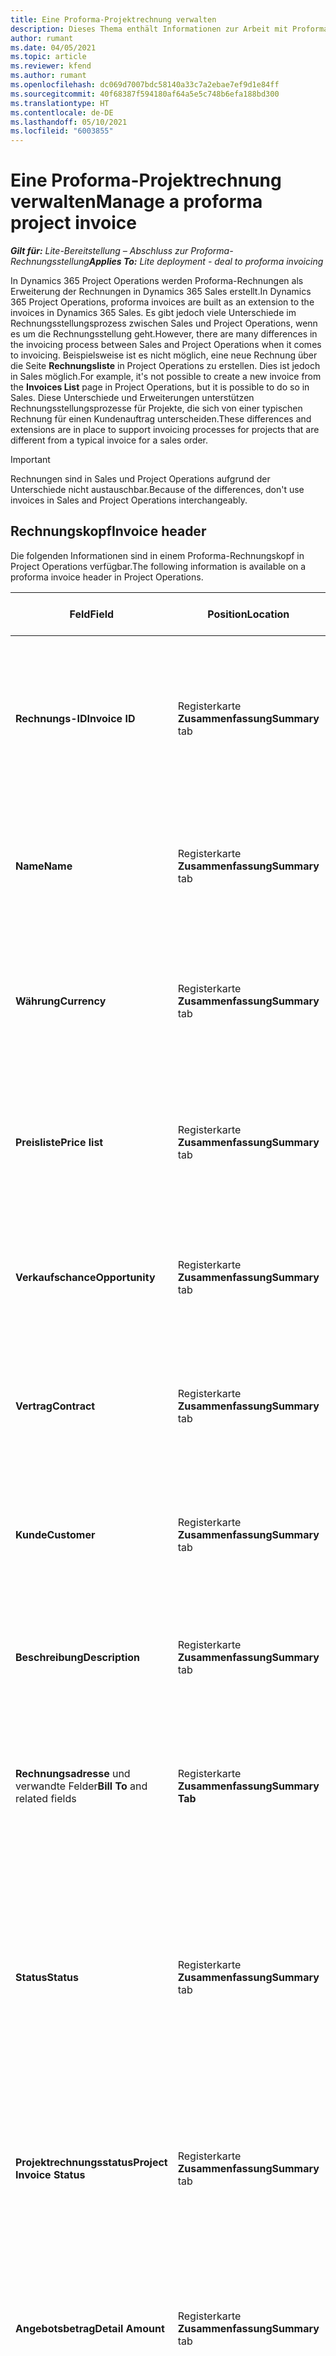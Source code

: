 ```yaml
---
title: Eine Proforma-Projektrechnung verwalten
description: Dieses Thema enthält Informationen zur Arbeit mit Proforma-Projektrechnungen.
author: rumant
ms.date: 04/05/2021
ms.topic: article
ms.reviewer: kfend
ms.author: rumant
ms.openlocfilehash: dc069d7007bdc58140a33c7a2ebae7ef9d1e84ff
ms.sourcegitcommit: 40f68387f594180af64a5e5c748b6efa188bd300
ms.translationtype: HT
ms.contentlocale: de-DE
ms.lasthandoff: 05/10/2021
ms.locfileid: "6003855"
---
```

# <a name="manage-a-proforma-project-invoice"></a><span data-ttu-id="3779a-103">Eine Proforma-Projektrechnung verwalten</span><span class="sxs-lookup"><span data-stu-id="3779a-103">Manage a proforma project invoice</span></span> 

<span data-ttu-id="3779a-104">_**Gilt für:** Lite-Bereitstellung – Abschluss zur Proforma-Rechnungsstellung_</span><span class="sxs-lookup"><span data-stu-id="3779a-104">_**Applies To:** Lite deployment - deal to proforma invoicing_</span></span>

<span data-ttu-id="3779a-105">In Dynamics 365 Project Operations werden Proforma-Rechnungen als Erweiterung der Rechnungen in Dynamics 365 Sales erstellt.</span><span class="sxs-lookup"><span data-stu-id="3779a-105">In Dynamics 365 Project Operations, proforma invoices are built as an extension to the invoices in Dynamics 365 Sales.</span></span> <span data-ttu-id="3779a-106">Es gibt jedoch viele Unterschiede im Rechnungsstellungsprozess zwischen Sales und Project Operations, wenn es um die Rechnungsstellung geht.</span><span class="sxs-lookup"><span data-stu-id="3779a-106">However, there are many differences in the invoicing process between Sales and Project Operations when it comes to invoicing.</span></span> <span data-ttu-id="3779a-107">Beispielsweise ist es nicht möglich, eine neue Rechnung über die Seite **Rechnungsliste** in Project Operations zu erstellen. Dies ist jedoch in Sales möglich.</span><span class="sxs-lookup"><span data-stu-id="3779a-107">For example, it's not possible to create a new invoice from the **Invoices List** page in Project Operations, but it is possible to do so in Sales.</span></span> <span data-ttu-id="3779a-108">Diese Unterschiede und Erweiterungen unterstützen Rechnungsstellungsprozesse für Projekte, die sich von einer typischen Rechnung für einen Kundenauftrag unterscheiden.</span><span class="sxs-lookup"><span data-stu-id="3779a-108">These differences and extensions are in place to support invoicing processes for projects that are different from a typical invoice for a sales order.</span></span>

> [!IMPORTANT]
> <span data-ttu-id="3779a-109">Rechnungen sind in Sales und Project Operations aufgrund der Unterschiede nicht austauschbar.</span><span class="sxs-lookup"><span data-stu-id="3779a-109">Because of the differences, don't use invoices in Sales and Project Operations interchangeably.</span></span>

## <a name="invoice-header"></a><span data-ttu-id="3779a-110">Rechnungskopf</span><span class="sxs-lookup"><span data-stu-id="3779a-110">Invoice header</span></span>

<span data-ttu-id="3779a-111">Die folgenden Informationen sind in einem Proforma-Rechnungskopf in Project Operations verfügbar.</span><span class="sxs-lookup"><span data-stu-id="3779a-111">The following information is available on a proforma invoice header in Project Operations.</span></span>

| <span data-ttu-id="3779a-112">Feld</span><span class="sxs-lookup"><span data-stu-id="3779a-112">Field</span></span> | <span data-ttu-id="3779a-113">Position</span><span class="sxs-lookup"><span data-stu-id="3779a-113">Location</span></span> | <span data-ttu-id="3779a-114">Beschreibung des Dataflows</span><span class="sxs-lookup"><span data-stu-id="3779a-114">Description</span></span> | <span data-ttu-id="3779a-115">Nachgelagerte Auswirkungen</span><span class="sxs-lookup"><span data-stu-id="3779a-115">Downstream impact</span></span> |
| --- | --- | --- | --- |
| <span data-ttu-id="3779a-116">**Rechnungs-ID**</span><span class="sxs-lookup"><span data-stu-id="3779a-116">**Invoice ID**</span></span> | <span data-ttu-id="3779a-117">Registerkarte **Zusammenfassung**</span><span class="sxs-lookup"><span data-stu-id="3779a-117">**Summary** tab</span></span> | <span data-ttu-id="3779a-118">Die ID wird bei Erstellung der Proforma-Rechnung automatisch generiert.</span><span class="sxs-lookup"><span data-stu-id="3779a-118">The ID that is generated automatically when a proforma invoice is created.</span></span> <span data-ttu-id="3779a-119">Ein schreibgeschütztes Feld, das für die Bearbeitung gesperrt ist.</span><span class="sxs-lookup"><span data-stu-id="3779a-119">A read-only field that is locked from editing.</span></span> | <span data-ttu-id="3779a-120">Dieses Feld wird als Referenz für jede Proforma-Rechnung verwendet.</span><span class="sxs-lookup"><span data-stu-id="3779a-120">This field is used as a reference for each proforma invoice.</span></span> |
| <span data-ttu-id="3779a-121">**Name**</span><span class="sxs-lookup"><span data-stu-id="3779a-121">**Name**</span></span> | <span data-ttu-id="3779a-122">Registerkarte **Zusammenfassung**</span><span class="sxs-lookup"><span data-stu-id="3779a-122">**Summary** tab</span></span> | <span data-ttu-id="3779a-123">Standardmäßig auf den Namen des Projektvertrags festgelegt.</span><span class="sxs-lookup"><span data-stu-id="3779a-123">Set to the name of the project contract by default.</span></span> <span data-ttu-id="3779a-124">Dieses Feld kann vom Benutzer bearbeitet werden.</span><span class="sxs-lookup"><span data-stu-id="3779a-124">This field can be edited by the user.</span></span> | &nbsp;  |
| <span data-ttu-id="3779a-125">**Währung**</span><span class="sxs-lookup"><span data-stu-id="3779a-125">**Currency**</span></span> | <span data-ttu-id="3779a-126">Registerkarte **Zusammenfassung**</span><span class="sxs-lookup"><span data-stu-id="3779a-126">**Summary** tab</span></span> | <span data-ttu-id="3779a-127">Standardmäßig auf die Währung des Projektvertrags festgelegt.</span><span class="sxs-lookup"><span data-stu-id="3779a-127">Set to the currency of the project contract by default.</span></span> <span data-ttu-id="3779a-128">Ein schreibgeschütztes Feld, das für die Bearbeitung gesperrt ist.</span><span class="sxs-lookup"><span data-stu-id="3779a-128">A read-only field that is locked from editing.</span></span> |&nbsp; |
| <span data-ttu-id="3779a-129">**Preisliste**</span><span class="sxs-lookup"><span data-stu-id="3779a-129">**Price list**</span></span> | <span data-ttu-id="3779a-130">Registerkarte **Zusammenfassung**</span><span class="sxs-lookup"><span data-stu-id="3779a-130">**Summary** tab</span></span> | <span data-ttu-id="3779a-131">Standardmäßig auf die Preisliste des Projektvertrags festgelegt.</span><span class="sxs-lookup"><span data-stu-id="3779a-131">Set to the price list of the project contract by default.</span></span> <span data-ttu-id="3779a-132">Ein schreibgeschütztes Feld, das für die Bearbeitung gesperrt ist.</span><span class="sxs-lookup"><span data-stu-id="3779a-132">A read-only field that is locked from editing.</span></span> | &nbsp; |
| <span data-ttu-id="3779a-133">**Verkaufschance**</span><span class="sxs-lookup"><span data-stu-id="3779a-133">**Opportunity**</span></span> | <span data-ttu-id="3779a-134">Registerkarte **Zusammenfassung**</span><span class="sxs-lookup"><span data-stu-id="3779a-134">**Summary** tab</span></span> | <span data-ttu-id="3779a-135">Der Verweis auf die verknüpfte Opportunity.</span><span class="sxs-lookup"><span data-stu-id="3779a-135">The reference to the linked opportunity.</span></span> <span data-ttu-id="3779a-136">Ein schreibgeschütztes Feld, das für die Bearbeitung gesperrt ist.</span><span class="sxs-lookup"><span data-stu-id="3779a-136">A read-only field that is locked from editing.</span></span> | &nbsp;  |
| <span data-ttu-id="3779a-137">**Vertrag**</span><span class="sxs-lookup"><span data-stu-id="3779a-137">**Contract**</span></span> | <span data-ttu-id="3779a-138">Registerkarte **Zusammenfassung**</span><span class="sxs-lookup"><span data-stu-id="3779a-138">**Summary** tab</span></span> | <span data-ttu-id="3779a-139">Verweis auf den verknüpften Projektvertrag.</span><span class="sxs-lookup"><span data-stu-id="3779a-139">The reference to the linked project contract.</span></span> <span data-ttu-id="3779a-140">Ein schreibgeschütztes Feld, das für die Bearbeitung gesperrt ist.</span><span class="sxs-lookup"><span data-stu-id="3779a-140">A read-only field that is locked from editing.</span></span> | &nbsp; |
| <span data-ttu-id="3779a-141">**Kunde**</span><span class="sxs-lookup"><span data-stu-id="3779a-141">**Customer**</span></span> | <span data-ttu-id="3779a-142">Registerkarte **Zusammenfassung**</span><span class="sxs-lookup"><span data-stu-id="3779a-142">**Summary** tab</span></span> | <span data-ttu-id="3779a-143">Verweis auf den verknüpften Projektvertrag.</span><span class="sxs-lookup"><span data-stu-id="3779a-143">The reference to the linked project contract.</span></span> <span data-ttu-id="3779a-144">Ein schreibgeschütztes Feld, das für die Bearbeitung gesperrt ist.</span><span class="sxs-lookup"><span data-stu-id="3779a-144">A read-only field that is locked from editing.</span></span> |&nbsp;  |
| <span data-ttu-id="3779a-145">**Beschreibung**</span><span class="sxs-lookup"><span data-stu-id="3779a-145">**Description**</span></span> | <span data-ttu-id="3779a-146">Registerkarte **Zusammenfassung**</span><span class="sxs-lookup"><span data-stu-id="3779a-146">**Summary** tab</span></span> | <span data-ttu-id="3779a-147">Das Textfeld, das die Rechnung beschreibt.</span><span class="sxs-lookup"><span data-stu-id="3779a-147">The text field that describes the invoice.</span></span> <span data-ttu-id="3779a-148">Dieses Feld kann vom Benutzer bearbeitet werden.</span><span class="sxs-lookup"><span data-stu-id="3779a-148">This field can be edited by the user.</span></span> | &nbsp; |
| <span data-ttu-id="3779a-149">**Rechnungsadresse** und verwandte Felder</span><span class="sxs-lookup"><span data-stu-id="3779a-149">**Bill To** and related fields</span></span> | <span data-ttu-id="3779a-150">Registerkarte **Zusammenfassung**</span><span class="sxs-lookup"><span data-stu-id="3779a-150">**Summary Tab**</span></span> | <span data-ttu-id="3779a-151">Die Standardeinstellungen werden vom Projektvertragskunden festgelegt.</span><span class="sxs-lookup"><span data-stu-id="3779a-151">Defaults are set from the project contract customer.</span></span> <span data-ttu-id="3779a-152">Dieses Feld kann vom Benutzer bearbeitet werden.</span><span class="sxs-lookup"><span data-stu-id="3779a-152">This field can be edited by the user.</span></span>  | &nbsp; |
| <span data-ttu-id="3779a-153">**Status**</span><span class="sxs-lookup"><span data-stu-id="3779a-153">**Status**</span></span> | <span data-ttu-id="3779a-154">Registerkarte **Zusammenfassung**</span><span class="sxs-lookup"><span data-stu-id="3779a-154">**Summary** tab</span></span> | <span data-ttu-id="3779a-155">Legt die folgenden Optionen fest: **Aktiv**, **Geschlossen**, **Bezahlt** und **Abgebrochen** und kann vom Benutzer bearbeitet werden.</span><span class="sxs-lookup"><span data-stu-id="3779a-155">Sets the following options: **Active**, **Closed**, **Paid**, and **Canceled**, and can be edited by the user.</span></span> | <span data-ttu-id="3779a-156">Nicht unterstützte Status für Project Operations umfassen **Geschlossen** und **Abgebrochen**.</span><span class="sxs-lookup"><span data-stu-id="3779a-156">Unsupported statuses for Project Operations include **Closed** and **Canceled**.</span></span> </br> <span data-ttu-id="3779a-157">Der Status ist auf **Aktiv** festgelegt, wenn die Rechnung erstellt wird.</span><span class="sxs-lookup"><span data-stu-id="3779a-157">The status is set to **Active** when the invoice is created.</span></span> </br><span data-ttu-id="3779a-158">Der Status sollte auf **Bezahlt** gesetzt sein, nachdem die Rechnung bestätigt wurde.</span><span class="sxs-lookup"><span data-stu-id="3779a-158">The status should be set to **Paid** only after the invoice is confirmed.</span></span> |
| <span data-ttu-id="3779a-159">**Projektrechnungsstatus**</span><span class="sxs-lookup"><span data-stu-id="3779a-159">**Project Invoice Status**</span></span> | <span data-ttu-id="3779a-160">Registerkarte **Zusammenfassung**</span><span class="sxs-lookup"><span data-stu-id="3779a-160">**Summary** tab</span></span> | <span data-ttu-id="3779a-161">Legt die folgenden Optionen fest: **Entwurf**, **In Überprüfung** und **Bestätigt** und kann vom Benutzer bearbeitet werden.</span><span class="sxs-lookup"><span data-stu-id="3779a-161">Sets the following options: **Draft**, **In review**, and **Confirmed**, and can be edited by the user.</span></span> | <span data-ttu-id="3779a-162">In den Status **Entwurf** und **In Überprüfung** kann die Rechnung bearbeitet werden.</span><span class="sxs-lookup"><span data-stu-id="3779a-162">In both **Draft** and **In Review** statuses, the invoice can be edited.</span></span> <span data-ttu-id="3779a-163">Die Rechnung kann nach Bestätigung nicht mehr bearbeitet werden.</span><span class="sxs-lookup"><span data-stu-id="3779a-163">The invoice can't be edited after it's confirmed.</span></span> |
| <span data-ttu-id="3779a-164">**Angebotsbetrag**</span><span class="sxs-lookup"><span data-stu-id="3779a-164">**Detail Amount**</span></span> | <span data-ttu-id="3779a-165">Registerkarte **Zusammenfassung**</span><span class="sxs-lookup"><span data-stu-id="3779a-165">**Summary** tab</span></span> | <span data-ttu-id="3779a-166">Die Summe der Beträge auf allen Rechnungspositionen nach Vorschüssen und Abzügen.</span><span class="sxs-lookup"><span data-stu-id="3779a-166">The sum of amounts on all the invoice lines after advances and deductions.</span></span> <span data-ttu-id="3779a-167">Ein schreibgeschütztes Feld, das für die Bearbeitung gesperrt ist.</span><span class="sxs-lookup"><span data-stu-id="3779a-167">A read-only field that is locked from editing.</span></span> | <span data-ttu-id="3779a-168">In diesem Feld wird der Endbetrag berechnet.</span><span class="sxs-lookup"><span data-stu-id="3779a-168">This field is used to calculate the final amount.</span></span> |
| <span data-ttu-id="3779a-169">**Rabatt (%)**</span><span class="sxs-lookup"><span data-stu-id="3779a-169">**Discount (%)**</span></span> | <span data-ttu-id="3779a-170">Registerkarte **Zusammenfassung**</span><span class="sxs-lookup"><span data-stu-id="3779a-170">**Summary** tab</span></span> | <span data-ttu-id="3779a-171">Dieses Feld kann bearbeitet werden, um einen Rabattprozentsatz einzugeben.</span><span class="sxs-lookup"><span data-stu-id="3779a-171">This field can be edited to enter a discount percentage.</span></span> <span data-ttu-id="3779a-172">Dieses Feld wird von der Project Operations-Funktionalität nicht unterstützt.</span><span class="sxs-lookup"><span data-stu-id="3779a-172">This field is not supported by Project Operations functionality.</span></span> | <span data-ttu-id="3779a-173">Dieses Feld wird nicht unterstützt.</span><span class="sxs-lookup"><span data-stu-id="3779a-173">This is an unsupported field.</span></span> |
| <span data-ttu-id="3779a-174">**Rabattbetrag**</span><span class="sxs-lookup"><span data-stu-id="3779a-174">**Discount Amount**</span></span> | <span data-ttu-id="3779a-175">Registerkarte **Zusammenfassung**</span><span class="sxs-lookup"><span data-stu-id="3779a-175">**Summary** tab</span></span> | <span data-ttu-id="3779a-176">Dieses Feld kann bearbeitet werden, um den Rabattbetrag einzugeben.</span><span class="sxs-lookup"><span data-stu-id="3779a-176">This field can be edited to enter the discount amount.</span></span> <span data-ttu-id="3779a-177">Dieses Feld wird von der Project Operations-Funktionalität nicht unterstützt.</span><span class="sxs-lookup"><span data-stu-id="3779a-177">This field is not supported by Project Operations functionality.</span></span> | <span data-ttu-id="3779a-178">Dieses Feld wird nicht unterstützt.</span><span class="sxs-lookup"><span data-stu-id="3779a-178">This is an unsupported field.</span></span> |
| <span data-ttu-id="3779a-179">**Rabattierter Betrag**</span><span class="sxs-lookup"><span data-stu-id="3779a-179">**Pre-freight Amount**</span></span> | <span data-ttu-id="3779a-180">Registerkarte **Zusammenfassung**</span><span class="sxs-lookup"><span data-stu-id="3779a-180">**Summary Tab**</span></span> | <span data-ttu-id="3779a-181">Der Gesamtrechnungsbetrag nach Anwendung der Rabatte.</span><span class="sxs-lookup"><span data-stu-id="3779a-181">The total invoice amount after discounts are applied.</span></span> <span data-ttu-id="3779a-182">Ein schreibgeschütztes Feld, das für die Bearbeitung gesperrt ist.</span><span class="sxs-lookup"><span data-stu-id="3779a-182">A read-only field that is locked from editing.</span></span> | <span data-ttu-id="3779a-183">In diesem Feld wird der Endbetrag berechnet.</span><span class="sxs-lookup"><span data-stu-id="3779a-183">This field is used to calculate the final amount.</span></span> |
| <span data-ttu-id="3779a-184">**Frachtgebühr**</span><span class="sxs-lookup"><span data-stu-id="3779a-184">**Freight Amount**</span></span> | <span data-ttu-id="3779a-185">Registerkarte **Zusammenfassung**</span><span class="sxs-lookup"><span data-stu-id="3779a-185">**Summary** tab</span></span> | <span data-ttu-id="3779a-186">Dieses Feld kann bearbeitet werden, um die Frachtgebühr einzugeben.</span><span class="sxs-lookup"><span data-stu-id="3779a-186">This field can be edited to enter freight amount.</span></span> <span data-ttu-id="3779a-187">Dieses Feld wird von der Project Operations-Funktionalität nicht unterstützt.</span><span class="sxs-lookup"><span data-stu-id="3779a-187">This field is not supported by Project Operations functionality.</span></span> | <span data-ttu-id="3779a-188">Dieses Feld wird nicht unterstützt.</span><span class="sxs-lookup"><span data-stu-id="3779a-188">This is an unsupported field.</span></span> |
| <span data-ttu-id="3779a-189">**Steuern gesamt**</span><span class="sxs-lookup"><span data-stu-id="3779a-189">**Total Tax**</span></span> | <span data-ttu-id="3779a-190">Registerkarte **Zusammenfassung**</span><span class="sxs-lookup"><span data-stu-id="3779a-190">**Summary** tab</span></span> | <span data-ttu-id="3779a-191">Die Gesamtsteuer aus allen Rechnungspositionen auf der Rechnung.</span><span class="sxs-lookup"><span data-stu-id="3779a-191">The total tax from all invoice lines on the invoice.</span></span> <span data-ttu-id="3779a-192">Ein schreibgeschütztes Feld, das für die Bearbeitung gesperrt ist.</span><span class="sxs-lookup"><span data-stu-id="3779a-192">A read-only field that is locked from editing.</span></span> | <span data-ttu-id="3779a-193">Keine</span><span class="sxs-lookup"><span data-stu-id="3779a-193">None.</span></span> |
| <span data-ttu-id="3779a-194">**Gesamtbetrag**</span><span class="sxs-lookup"><span data-stu-id="3779a-194">**Total Amount**</span></span> | <span data-ttu-id="3779a-195">Registerkarte **Zusammenfassung**</span><span class="sxs-lookup"><span data-stu-id="3779a-195">**Summary** tab</span></span> | <span data-ttu-id="3779a-196">Die Summe des Betrags nach Rabatten und Steuern.</span><span class="sxs-lookup"><span data-stu-id="3779a-196">The sum of the amount after discounts and taxes.</span></span> | <span data-ttu-id="3779a-197">Die Summe ist der Betrag, den der Kunde bezahlen muss.</span><span class="sxs-lookup"><span data-stu-id="3779a-197">The sum is the amount the customer needs to pay.</span></span> |
## <a name="project-based-invoice-lines"></a><span data-ttu-id="3779a-198">Projektbasierte Rechnungszeilen</span><span class="sxs-lookup"><span data-stu-id="3779a-198">Project-based invoice Lines</span></span>

<span data-ttu-id="3779a-199">Im Project Operations gibt es für jede Projektvertragsposition immer eine Rechnungsposition.</span><span class="sxs-lookup"><span data-stu-id="3779a-199">In Project Operations, there is always one invoice line for every project contract line.</span></span> <span data-ttu-id="3779a-200">Die Rechnungsposition wird auch dann erstellt, wenn keine Istdaten vorhanden sind.</span><span class="sxs-lookup"><span data-stu-id="3779a-200">The invoice line is created even if there are no actuals.</span></span> <span data-ttu-id="3779a-201">Die folgenden Informationen sind in einer Proforma-Rechnungszeile verfügbar.</span><span class="sxs-lookup"><span data-stu-id="3779a-201">The following information is available on a proforma invoice line.</span></span>

| <span data-ttu-id="3779a-202">Feld</span><span class="sxs-lookup"><span data-stu-id="3779a-202">Field</span></span> | <span data-ttu-id="3779a-203">Position</span><span class="sxs-lookup"><span data-stu-id="3779a-203">Location</span></span> | <span data-ttu-id="3779a-204">Beschreibung des Dataflows</span><span class="sxs-lookup"><span data-stu-id="3779a-204">Description</span></span> | <span data-ttu-id="3779a-205">Nachgelagerte Auswirkungen</span><span class="sxs-lookup"><span data-stu-id="3779a-205">Downstream impact</span></span> |
| --- | --- | --- | --- |
| <span data-ttu-id="3779a-206">**Rechnungs-ID**</span><span class="sxs-lookup"><span data-stu-id="3779a-206">**Invoice ID**</span></span> | <span data-ttu-id="3779a-207">Registerkarte **Allgemein**</span><span class="sxs-lookup"><span data-stu-id="3779a-207">**General** tab</span></span> | <span data-ttu-id="3779a-208">Der Verweis auf die Rechnungs-ID.</span><span class="sxs-lookup"><span data-stu-id="3779a-208">The reference to the invoice ID.</span></span> <span data-ttu-id="3779a-209">Ein schreibgeschütztes Feld, das für die Bearbeitung gesperrt ist.</span><span class="sxs-lookup"><span data-stu-id="3779a-209">A read-only field that is locked from editing.</span></span> | <span data-ttu-id="3779a-210">Über den Link „Rechnungs-ID“ können Sie zurück zum Rechnungskopf navigieren.</span><span class="sxs-lookup"><span data-stu-id="3779a-210">The invoice ID link can be used to navigate back to the invoice header.</span></span> |
| <span data-ttu-id="3779a-211">**Name**</span><span class="sxs-lookup"><span data-stu-id="3779a-211">**Name**</span></span> | <span data-ttu-id="3779a-212">Registerkarte **Allgemein**</span><span class="sxs-lookup"><span data-stu-id="3779a-212">**General** tab</span></span> | <span data-ttu-id="3779a-213">Der Name der Rechnungsposition, der standardmäßig aus dem Namen der Vertragszeile festgelegt wird.</span><span class="sxs-lookup"><span data-stu-id="3779a-213">The name of the invoice line set by default from the contract line name.</span></span> <span data-ttu-id="3779a-214">Dieses Feld kann vom Benutzer bearbeitet werden.</span><span class="sxs-lookup"><span data-stu-id="3779a-214">This field can be edited by the user.</span></span> | &nbsp; |
| <span data-ttu-id="3779a-215">**Project**</span><span class="sxs-lookup"><span data-stu-id="3779a-215">**Project**</span></span> | <span data-ttu-id="3779a-216">Registerkarte **Allgemein**</span><span class="sxs-lookup"><span data-stu-id="3779a-216">**General** tab</span></span> | <span data-ttu-id="3779a-217">Das Projekt der verwandten Projektvertragszeile.</span><span class="sxs-lookup"><span data-stu-id="3779a-217">The project on the related project contract line.</span></span> <span data-ttu-id="3779a-218">Ein schreibgeschütztes Feld, das für die Bearbeitung gesperrt ist.</span><span class="sxs-lookup"><span data-stu-id="3779a-218">A read-only field that is locked from editing.</span></span> | <span data-ttu-id="3779a-219">Über den Projektlink können Sie zum Projekt navigieren.</span><span class="sxs-lookup"><span data-stu-id="3779a-219">The project link can be used to navigate to the project.</span></span> |
| <span data-ttu-id="3779a-220">**Fakturierungsmethode**</span><span class="sxs-lookup"><span data-stu-id="3779a-220">**Billing Method**</span></span> | <span data-ttu-id="3779a-221">Registerkarte **Allgemein**</span><span class="sxs-lookup"><span data-stu-id="3779a-221">**General** tab</span></span> | <span data-ttu-id="3779a-222">Die Abrechnungsmethode der verwandten Projektvertragszeile.</span><span class="sxs-lookup"><span data-stu-id="3779a-222">The billing method on the related project contract line.</span></span> <span data-ttu-id="3779a-223">Ein schreibgeschütztes Feld, das für die Bearbeitung gesperrt ist.</span><span class="sxs-lookup"><span data-stu-id="3779a-223">A read-only field that is locked from editing.</span></span> | &nbsp; |
| <span data-ttu-id="3779a-224">**Vertragszeilenbetrag**</span><span class="sxs-lookup"><span data-stu-id="3779a-224">**Contract Line Amount**</span></span> | <span data-ttu-id="3779a-225">Registerkarte **Allgemein**</span><span class="sxs-lookup"><span data-stu-id="3779a-225">**General** tab</span></span> | <span data-ttu-id="3779a-226">Der Vertragsbetrag der verwandten Projektvertragszeile.</span><span class="sxs-lookup"><span data-stu-id="3779a-226">The contract amount on the related project contract line.</span></span> <span data-ttu-id="3779a-227">Ein schreibgeschütztes Feld, das für die Bearbeitung gesperrt ist.</span><span class="sxs-lookup"><span data-stu-id="3779a-227">A read-only field that is locked from editing.</span></span> | &nbsp; |
| <span data-ttu-id="3779a-228">**Fakturiert bis Datum**</span><span class="sxs-lookup"><span data-stu-id="3779a-228">**Invoiced till Date**</span></span> | <span data-ttu-id="3779a-229">Registerkarte **Allgemein**</span><span class="sxs-lookup"><span data-stu-id="3779a-229">**General** tab</span></span> | <span data-ttu-id="3779a-230">Die Summe der Beträge in allen Rechnungszeilendetails dieser Rechnung.</span><span class="sxs-lookup"><span data-stu-id="3779a-230">The sum of amounts on all the invoice line details of this invoice.</span></span> <span data-ttu-id="3779a-231">Ein schreibgeschütztes Feld, das für die Bearbeitung gesperrt ist.</span><span class="sxs-lookup"><span data-stu-id="3779a-231">A read-only field that is locked from editing.</span></span> | &nbsp; |
| <span data-ttu-id="3779a-232">**Betrag**</span><span class="sxs-lookup"><span data-stu-id="3779a-232">**Amount**</span></span> | <span data-ttu-id="3779a-233">Registerkarte **Allgemein**</span><span class="sxs-lookup"><span data-stu-id="3779a-233">**General** tab</span></span> | <span data-ttu-id="3779a-234">Die Summe der Beträge in allen fakturierbaren Rechnungszeilendetails dieser Rechnung.</span><span class="sxs-lookup"><span data-stu-id="3779a-234">The sum of amounts on all chargeable invoice line details of this invoice.</span></span> <span data-ttu-id="3779a-235">Ein schreibgeschütztes Feld, das für die Bearbeitung gesperrt ist.</span><span class="sxs-lookup"><span data-stu-id="3779a-235">A read-only field that is locked from editing.</span></span> | <span data-ttu-id="3779a-236">In diesem Feld wird der Endbetrag auf dem Rechnungskopf berechnet.</span><span class="sxs-lookup"><span data-stu-id="3779a-236">This field is used to calculate the final amount on the invoice header.</span></span> |
| <span data-ttu-id="3779a-237">**Steuer**</span><span class="sxs-lookup"><span data-stu-id="3779a-237">**Tax**</span></span> | <span data-ttu-id="3779a-238">Registerkarte **Allgemein**</span><span class="sxs-lookup"><span data-stu-id="3779a-238">**General** tab</span></span> | <span data-ttu-id="3779a-239">Die Summe der Steuerbeträge in allen Rechnungszeilendetails dieser Rechnungszeile.</span><span class="sxs-lookup"><span data-stu-id="3779a-239">The sum of tax amounts on all the invoice line details of this invoice line.</span></span> <span data-ttu-id="3779a-240">Ein schreibgeschütztes Feld, das für die Bearbeitung gesperrt ist.</span><span class="sxs-lookup"><span data-stu-id="3779a-240">A read-only field that is locked from editing.</span></span> | <span data-ttu-id="3779a-241">In diesem Feld wird der Endsteuerbetrag auf dem Rechnungskopf berechnet.</span><span class="sxs-lookup"><span data-stu-id="3779a-241">This field is used to calculate the final tax amount on the invoice header.</span></span> |
| <span data-ttu-id="3779a-242">**Erweiterter Betrag**</span><span class="sxs-lookup"><span data-stu-id="3779a-242">**Extended Amount**</span></span> | <span data-ttu-id="3779a-243">Registerkarte **Allgemein**</span><span class="sxs-lookup"><span data-stu-id="3779a-243">**General** tab</span></span> | <span data-ttu-id="3779a-244">Die Summe der Gesamtbeträge (**Steuer + Beträge**) in allen fakturierbaren Rechnungszeilendetails dieser Rechnungszeile.</span><span class="sxs-lookup"><span data-stu-id="3779a-244">The sum of total amounts (**Tax + Amounts**) on all chargeable invoice line details of this invoice line.</span></span> <span data-ttu-id="3779a-245">Ein schreibgeschütztes Feld, das für die Bearbeitung gesperrt ist.</span><span class="sxs-lookup"><span data-stu-id="3779a-245">A read-only field that is locked from editing.</span></span> | <span data-ttu-id="3779a-246">In diesem Feld wird der Endbetrag auf dem Rechnungskopf berechnet.</span><span class="sxs-lookup"><span data-stu-id="3779a-246">This field is used to calculate the final amount on the invoice header.</span></span> |


## <a name="invoice-line-details"></a><span data-ttu-id="3779a-247">Rechnungspositionsdetails</span><span class="sxs-lookup"><span data-stu-id="3779a-247">Invoice line details</span></span>

<span data-ttu-id="3779a-248">Jede Rechnungsposition in einer Projektrechnung enthält Details zur Rechnungsposition.</span><span class="sxs-lookup"><span data-stu-id="3779a-248">Each invoice line in a project invoice includes invoice line details.</span></span> <span data-ttu-id="3779a-249">Diese Zeilendetails beziehen sich auf die nicht in Rechnung gestellten Verkaufszahlen und Meilensteine, die sich auf die Vertragszeile beziehen, auf die in der Rechnungszeile verwiesen wird.</span><span class="sxs-lookup"><span data-stu-id="3779a-249">These line details are related to the unbilled sales actuals and milestones that relate to the contract line referenced by the invoice line.</span></span> <span data-ttu-id="3779a-250">All diese Transaktionen sind als **Bereit für die Rechnungsstellung** markiert.</span><span class="sxs-lookup"><span data-stu-id="3779a-250">All these transactions are marked **Ready to Invoice**.</span></span>

<span data-ttu-id="3779a-251">Für eine **Zeit- und Materialrechnung**-Zeile werden Rechnungszeilendetails in **Fakturierbar**, **Nicht fakturierbar** und **Kostenlos** auf der Seite **Rechnungszeile** gruppiert.</span><span class="sxs-lookup"><span data-stu-id="3779a-251">For a **Time and Material Invoice** line, invoice line details are grouped into **Chargeable**, **Non-chargeable**, and **Complimentary** on the **Invoice Line** page.</span></span> <span data-ttu-id="3779a-252">**Fakturierbare Rechnungszeile**-Details addieren sich zur Rechnungszeilensumme.</span><span class="sxs-lookup"><span data-stu-id="3779a-252">**Chargeable Invoice Line** details add up to the invoice line total.</span></span> <span data-ttu-id="3779a-253">**Kostenlos** und **Nicht fakturierbare Istwerte** werden nicht zur Rechnungszeilensumme addiert.</span><span class="sxs-lookup"><span data-stu-id="3779a-253">**Complimentary** and **Non-chargeable Actuals** don't add up to the invoice line total.</span></span>

<span data-ttu-id="3779a-254">Für eine **Festpreisrechnung**-Zeile werden Rechnungszeilendetails aus Meilensteinen erstellt, die als **Bereit für die Rechnungsstellung** auf der zugehörigen Vertragszeile gekennzeichnet sind.</span><span class="sxs-lookup"><span data-stu-id="3779a-254">For a **Fixed Price Invoice** line, invoice line details are created from milestones that are marked as **Ready to invoice** on the related contract line.</span></span> <span data-ttu-id="3779a-255">Nachdem die Rechnungszeilendetails aus einem Meilenstein erstellt wurde, wird der Abrechnungsstatus des Meilensteins auf **Erstellte Kundenrechnung** aktualisiert.</span><span class="sxs-lookup"><span data-stu-id="3779a-255">After the invoice line detail is created from a milestone, the billing status on the milestone updates to **Customer Invoice Created**.</span></span>

### <a name="edit-invoice-line-details"></a><span data-ttu-id="3779a-256">Rechnungspositionsdetails bearbeiten</span><span class="sxs-lookup"><span data-stu-id="3779a-256">Edit invoice line details</span></span>

<span data-ttu-id="3779a-257">Die folgenden Felder sind in den Rechnungszeilendetails verfügbar, die durch einen nicht in Rechnung gestellten tatsächlichen Umsatz abgesichert sind:</span><span class="sxs-lookup"><span data-stu-id="3779a-257">The following fields are available on an invoice line detail that is backed by an unbilled sales actual:</span></span>

| <span data-ttu-id="3779a-258">Feld</span><span class="sxs-lookup"><span data-stu-id="3779a-258">Field</span></span> | <span data-ttu-id="3779a-259">Beschreibung des Dataflows</span><span class="sxs-lookup"><span data-stu-id="3779a-259">Description</span></span> | <span data-ttu-id="3779a-260">Nachgelagerte Auswirkungen</span><span class="sxs-lookup"><span data-stu-id="3779a-260">Downstream impact</span></span> |
| --- | --- | --- |
| <span data-ttu-id="3779a-261">**Rechnungsposition**</span><span class="sxs-lookup"><span data-stu-id="3779a-261">**Invoice line**</span></span> | <span data-ttu-id="3779a-262">Ein Verweis auf die **Rechnungsposition-ID**.</span><span class="sxs-lookup"><span data-stu-id="3779a-262">A reference to the **Invoice Line ID**.</span></span> <span data-ttu-id="3779a-263">Schreibgeschütztes Feld, Bearbeitung gesperrt.</span><span class="sxs-lookup"><span data-stu-id="3779a-263">Read-only field, locked for editing.</span></span> | <span data-ttu-id="3779a-264">Über diesen Link können Sie zurück zum Rechnungskopf navigieren.</span><span class="sxs-lookup"><span data-stu-id="3779a-264">This link can be used to navigate back to the invoice header.</span></span> |
| <span data-ttu-id="3779a-265">**Beschreibung**</span><span class="sxs-lookup"><span data-stu-id="3779a-265">**Description**</span></span> | <span data-ttu-id="3779a-266">Eine Beschreibung der Rechnungsposition.</span><span class="sxs-lookup"><span data-stu-id="3779a-266">A description of the invoice line detail.</span></span> <span data-ttu-id="3779a-267">Standardmäßig über das Feld **Interne Kommentare** unter **Zeiteintrag** und über das Feld **Beschreibung** im **Ausgabeneintrag** festgelegt.</span><span class="sxs-lookup"><span data-stu-id="3779a-267">Set by default from the **Internal Comments** field on the **Time Entry**, and from the **Description** field on **Expense Entry**.</span></span> <span data-ttu-id="3779a-268">Dieses Feld kann vom Benutzer bearbeitet werden.</span><span class="sxs-lookup"><span data-stu-id="3779a-268">The field can be edited by the user.</span></span>| &nbsp; |
| <span data-ttu-id="3779a-269">**Externe Beschreibung**</span><span class="sxs-lookup"><span data-stu-id="3779a-269">**External Description**</span></span> | <span data-ttu-id="3779a-270">Eine Beschreibung der Rechnungsposition.</span><span class="sxs-lookup"><span data-stu-id="3779a-270">A description of the invoice line detail.</span></span> <span data-ttu-id="3779a-271">Standardmäßig über das Feld **Externe Kommentare** unter **Zeiteintrag** und über das Feld **Beschreibung** im **Ausgabeneintrag** festgelegt.</span><span class="sxs-lookup"><span data-stu-id="3779a-271">Set by default from the **External Comments** field on the **Time Entry**, and the **Description** field on **Expense Entry**.</span></span> <span data-ttu-id="3779a-272">Dieses Feld kann vom Benutzer bearbeitet werden.</span><span class="sxs-lookup"><span data-stu-id="3779a-272">The field can be edited by the user.</span></span> | <span data-ttu-id="3779a-273">Diese Beschreibung kann verwendet werden, um zu bestimmen, was auf der gedruckten Rechnung stehen soll, die an den Kunden gesendet wird.</span><span class="sxs-lookup"><span data-stu-id="3779a-273">This description can be used to determine what should be on the printed invoice that will be sent to the customer.</span></span> <span data-ttu-id="3779a-274">In Project Operations verfügt eine Proforma-Rechnung nicht über alle erforderlichen Funktionen zum Konfigurieren der Druckeinstellungen für eine Rechnung.</span><span class="sxs-lookup"><span data-stu-id="3779a-274">In Project Operations, a proforma invoice doesn't have all the required functionality to configure print settings for an invoice.</span></span> |
| <span data-ttu-id="3779a-275">**Startdatum**</span><span class="sxs-lookup"><span data-stu-id="3779a-275">**Start Date**</span></span> | <span data-ttu-id="3779a-276">Standardmäßig aus der tatsächlichen Quelle festgelegt.</span><span class="sxs-lookup"><span data-stu-id="3779a-276">Set by default from the source actual.</span></span> <span data-ttu-id="3779a-277">Ein schreibgeschütztes Feld, das für die Bearbeitung gesperrt ist.</span><span class="sxs-lookup"><span data-stu-id="3779a-277">A read-only field that is locked from editing.</span></span> | <span data-ttu-id="3779a-278">Dieses Feld kann für ein neues Rechnungszeilendetail bearbeitet werden, das nicht von einer tatsächlichen Quelle unterstützt wird.</span><span class="sxs-lookup"><span data-stu-id="3779a-278">This field can be edited on a new invoice line detail that isn't backed by a source actual.</span></span> |
| <span data-ttu-id="3779a-279">**Project**</span><span class="sxs-lookup"><span data-stu-id="3779a-279">**Project**</span></span> | <span data-ttu-id="3779a-280">Standardmäßig aus der tatsächlichen Quelle festgelegt.</span><span class="sxs-lookup"><span data-stu-id="3779a-280">Set by default from the source actual.</span></span> <span data-ttu-id="3779a-281">Ein schreibgeschütztes Feld, das für die Bearbeitung gesperrt ist.</span><span class="sxs-lookup"><span data-stu-id="3779a-281">A read-only field that is locked from editing.</span></span> | <span data-ttu-id="3779a-282">Standardmäßig auf das Projekt der verwandten Projektzeile festgelegt.</span><span class="sxs-lookup"><span data-stu-id="3779a-282">Set by default to the project on the related contract line.</span></span> |
| <span data-ttu-id="3779a-283">**Aufgabe**</span><span class="sxs-lookup"><span data-stu-id="3779a-283">**Task**</span></span> | <span data-ttu-id="3779a-284">Standardmäßig aus der tatsächlichen Quelle festgelegt.</span><span class="sxs-lookup"><span data-stu-id="3779a-284">Set by default from the source actual.</span></span> <span data-ttu-id="3779a-285">Ein schreibgeschütztes Feld, das für die Bearbeitung gesperrt ist.</span><span class="sxs-lookup"><span data-stu-id="3779a-285">A read-only field that is locked from editing.</span></span> | <span data-ttu-id="3779a-286">Das Feld kann für ein neues Rechnungszeilendetail bearbeitet werden, das nicht von einer tatsächlichen Quelle unterstützt wird.</span><span class="sxs-lookup"><span data-stu-id="3779a-286">The field can be edited on a new invoice line detail that is not backed by a source actual.</span></span> <span data-ttu-id="3779a-287">Eine Dropdown-Liste zeigt alle Aufgaben an, die der zugehörigen Projektvertragszeile zugeordnet sind.</span><span class="sxs-lookup"><span data-stu-id="3779a-287">A drop-down list shows all tasks that are associated to the related project contract line.</span></span>  |
| <span data-ttu-id="3779a-288">**Transaktionskategorie**</span><span class="sxs-lookup"><span data-stu-id="3779a-288">**Transaction category**</span></span> | <span data-ttu-id="3779a-289">Standardmäßig aus der tatsächlichen Quelle festgelegt.</span><span class="sxs-lookup"><span data-stu-id="3779a-289">Set by default from the source actual.</span></span> <span data-ttu-id="3779a-290">Ein schreibgeschütztes Feld, das für die Bearbeitung gesperrt ist.</span><span class="sxs-lookup"><span data-stu-id="3779a-290">A read-only field that is locked from editing.</span></span> | <span data-ttu-id="3779a-291">Dieses Feld kann für ein neues Rechnungszeilendetail bearbeitet werden, das nicht von einer tatsächlichen Quelle unterstützt wird.</span><span class="sxs-lookup"><span data-stu-id="3779a-291">The field can be edited on a new invoice line detail that isn't backed by an actual source.</span></span> |
| <span data-ttu-id="3779a-292">**Rolle**</span><span class="sxs-lookup"><span data-stu-id="3779a-292">**Role**</span></span> | <span data-ttu-id="3779a-293">Standardmäßig aus der tatsächlichen Quelle festgelegt.</span><span class="sxs-lookup"><span data-stu-id="3779a-293">Set by default from the source actual.</span></span> <span data-ttu-id="3779a-294">Ein schreibgeschütztes Feld, das für die Bearbeitung gesperrt ist.</span><span class="sxs-lookup"><span data-stu-id="3779a-294">A read-only field that is locked from editing.</span></span> | <span data-ttu-id="3779a-295">Dieses Feld kann für ein neues Rechnungszeilendetail bearbeitet werden, das nicht von einer tatsächlichen Quelle unterstützt wird.</span><span class="sxs-lookup"><span data-stu-id="3779a-295">The field can be edited on a new invoice line detail that isn't backed by a source actual.</span></span> |
| <span data-ttu-id="3779a-296">**Buchbare Ressource**</span><span class="sxs-lookup"><span data-stu-id="3779a-296">**Bookable Resource**</span></span> | <span data-ttu-id="3779a-297">Standardmäßig aus der tatsächlichen Quelle festgelegt.</span><span class="sxs-lookup"><span data-stu-id="3779a-297">Set by default from the source actual.</span></span> <span data-ttu-id="3779a-298">Ein schreibgeschütztes Feld, das für die Bearbeitung gesperrt ist.</span><span class="sxs-lookup"><span data-stu-id="3779a-298">A read-only field that is locked from editing.</span></span> | <span data-ttu-id="3779a-299">Dieses Feld kann für ein neues Rechnungszeilendetail bearbeitet werden, das nicht von einer tatsächlichen Quelle unterstützt wird.</span><span class="sxs-lookup"><span data-stu-id="3779a-299">The field can be edited on a new invoice line detail that isn't backed by an actual source.</span></span> |
| <span data-ttu-id="3779a-300">**Ressourcenzuordnungseinheit**</span><span class="sxs-lookup"><span data-stu-id="3779a-300">**Resourcing Unit**</span></span> | <span data-ttu-id="3779a-301">Standardmäßig aus der tatsächlichen Quelle festgelegt.</span><span class="sxs-lookup"><span data-stu-id="3779a-301">Set by default from the source actual.</span></span> <span data-ttu-id="3779a-302">Ein schreibgeschütztes Feld, das für die Bearbeitung gesperrt ist.</span><span class="sxs-lookup"><span data-stu-id="3779a-302">A read-only field that is locked from editing.</span></span> | <span data-ttu-id="3779a-303">Dieses Feld kann für ein neues Rechnungszeilendetail bearbeitet werden, das nicht von einer tatsächlichen Quelle unterstützt wird.</span><span class="sxs-lookup"><span data-stu-id="3779a-303">The field can be edited on a new invoice line detail that isn't backed by a source actual.</span></span> |
| <span data-ttu-id="3779a-304">**Menge**</span><span class="sxs-lookup"><span data-stu-id="3779a-304">**Quantity**</span></span> | <span data-ttu-id="3779a-305">Standardmäßig aus der tatsächlichen Quelle festgelegt.</span><span class="sxs-lookup"><span data-stu-id="3779a-305">Set by default from the source actual.</span></span> <span data-ttu-id="3779a-306">Ein schreibgeschütztes Feld, das für die Bearbeitung gesperrt ist.</span><span class="sxs-lookup"><span data-stu-id="3779a-306">A read-only field that is locked from editing.</span></span> | <span data-ttu-id="3779a-307">Dieses Feld kann für ein neues Rechnungszeilendetail bearbeitet werden, das nicht von einer tatsächlichen Quelle unterstützt wird.</span><span class="sxs-lookup"><span data-stu-id="3779a-307">The field can be edited on a new invoice line detail that isn't backed by a source actual.</span></span> |
| <span data-ttu-id="3779a-308">**Einheitenzeitplan**</span><span class="sxs-lookup"><span data-stu-id="3779a-308">**Unit Schedule**</span></span> | <span data-ttu-id="3779a-309">Für Zeit-Rechnungszeilendetails ist dies immer auf Zeit eingestellt und kann nicht bearbeitet werden.</span><span class="sxs-lookup"><span data-stu-id="3779a-309">For invoice line detail for time, this is always set to time and can't be edited.</span></span> <span data-ttu-id="3779a-310">Für Ausgaben wird dies standardmäßig aus den tatsächlichen Quellkosten festgelegt.</span><span class="sxs-lookup"><span data-stu-id="3779a-310">For expenses, this is set by default from the source expense actual.</span></span> <span data-ttu-id="3779a-311">Ein schreibgeschütztes Feld, das für die Bearbeitung gesperrt ist.</span><span class="sxs-lookup"><span data-stu-id="3779a-311">A read-only field that is locked from editing.</span></span> | <span data-ttu-id="3779a-312">Standardmäßig auf **Zeit** auf einem neuen Rechnungszeilendetail eingestellt, das nicht durch ein tatsächliches gesichert ist.</span><span class="sxs-lookup"><span data-stu-id="3779a-312">Set by default to **Time** on a new invoice line detail that isn't backed by an actual.</span></span> |
| <span data-ttu-id="3779a-313">**Einheit**</span><span class="sxs-lookup"><span data-stu-id="3779a-313">**Unit**</span></span> | <span data-ttu-id="3779a-314">Standardmäßig aus der tatsächlichen Quelle festgelegt.</span><span class="sxs-lookup"><span data-stu-id="3779a-314">Set by default from the source actual.</span></span> <span data-ttu-id="3779a-315">Ein schreibgeschütztes Feld, das für die Bearbeitung gesperrt ist.</span><span class="sxs-lookup"><span data-stu-id="3779a-315">A read-only field that is locked from editing.</span></span> | <span data-ttu-id="3779a-316">Dieses Feld kann für ein neues Rechnungszeilendetail bearbeitet werden, das nicht von einer tatsächlichen Quelle unterstützt wird</span><span class="sxs-lookup"><span data-stu-id="3779a-316">The field can be edited on a new invoice line detail that isn't backed by a source actual</span></span> |
| <span data-ttu-id="3779a-317">**Preis**</span><span class="sxs-lookup"><span data-stu-id="3779a-317">**Price**</span></span> | <span data-ttu-id="3779a-318">Standardmäßig aus der tatsächlichen Quelle festgelegt.</span><span class="sxs-lookup"><span data-stu-id="3779a-318">Set by default from the source actual.</span></span> <span data-ttu-id="3779a-319">Ein schreibgeschütztes Feld, das für die Bearbeitung gesperrt ist.</span><span class="sxs-lookup"><span data-stu-id="3779a-319">A read-only field that is locked from editing.</span></span> | <span data-ttu-id="3779a-320">Dieses Feld kann für ein neues Rechnungszeilendetail bearbeitet werden, das nicht von einer tatsächlichen Quelle unterstützt wird.</span><span class="sxs-lookup"><span data-stu-id="3779a-320">The field can be edited on a new invoice line detail that isn't backed by a source actual.</span></span> <span data-ttu-id="3779a-321">Wenn kein Wert eingegeben wird, wird dieser standardmäßig auf **Speichern** eingestellt.</span><span class="sxs-lookup"><span data-stu-id="3779a-321">If no value is entered, it is set by default after **Save**.</span></span> |
| <span data-ttu-id="3779a-322">**Währung**</span><span class="sxs-lookup"><span data-stu-id="3779a-322">**Currency**</span></span> | <span data-ttu-id="3779a-323">Standardmäßig aus der tatsächlichen Quelle festgelegt.</span><span class="sxs-lookup"><span data-stu-id="3779a-323">Set by default from the source actual.</span></span> <span data-ttu-id="3779a-324">Ein schreibgeschütztes Feld, das für die Bearbeitung gesperrt ist.</span><span class="sxs-lookup"><span data-stu-id="3779a-324">A read-only field that is locked from editing.</span></span> | <span data-ttu-id="3779a-325">Wird standardmäßig über den Rechnungskopf festgelegt, wenn ein neues Rechnungsdetail ohne tatsächliche Sicherung erstellt wird.</span><span class="sxs-lookup"><span data-stu-id="3779a-325">Set by default from the invoice header when creating a new invoice detail without actual backing.</span></span>  <span data-ttu-id="3779a-326">Ein schreibgeschütztes Feld, das für die Bearbeitung gesperrt ist.</span><span class="sxs-lookup"><span data-stu-id="3779a-326">A read-only field that is locked from editing.</span></span> |
| <span data-ttu-id="3779a-327">**Betrag**</span><span class="sxs-lookup"><span data-stu-id="3779a-327">**Amount**</span></span> | <span data-ttu-id="3779a-328">Standardmäßig aus der tatsächlichen Quelle festgelegt.</span><span class="sxs-lookup"><span data-stu-id="3779a-328">Set by default from the source actual.</span></span> <span data-ttu-id="3779a-329">Ein schreibgeschütztes Feld, das für die Bearbeitung gesperrt ist.</span><span class="sxs-lookup"><span data-stu-id="3779a-329">A read-only field that is locked from editing.</span></span> | <span data-ttu-id="3779a-330">Berechnet als **Menge\*Preis** beim Erstellen eines neuen Rechnungsdetails ohne tatsächlichen Hintergrund.</span><span class="sxs-lookup"><span data-stu-id="3779a-330">Calculated as **Quantity \* Price** when creating a new invoice detail without a backing actual.</span></span> <span data-ttu-id="3779a-331">Es wird nach **Speichern** berechnet.</span><span class="sxs-lookup"><span data-stu-id="3779a-331">It is calculated after **Save**.</span></span> <span data-ttu-id="3779a-332">Ein schreibgeschütztes Feld, das für die Bearbeitung gesperrt ist.</span><span class="sxs-lookup"><span data-stu-id="3779a-332">A read-only field that is locked from editing.</span></span> |
| <span data-ttu-id="3779a-333">**Steuer**</span><span class="sxs-lookup"><span data-stu-id="3779a-333">**Tax**</span></span> | <span data-ttu-id="3779a-334">Standardmäßig aus der tatsächlichen Quelle festgelegt.</span><span class="sxs-lookup"><span data-stu-id="3779a-334">Set by default from the source actual.</span></span> <span data-ttu-id="3779a-335">Dieses Feld kann vom Benutzer bearbeitet werden</span><span class="sxs-lookup"><span data-stu-id="3779a-335">The field can be edited by the user</span></span> | <span data-ttu-id="3779a-336">Das Feld kann vom Benutzer bearbeitet werden, wenn ein neues Rechnungszeilendetail ohne Hintergrund erstellt wird.</span><span class="sxs-lookup"><span data-stu-id="3779a-336">The field can be edited by the user when creating a new invoice line detail without a backing actual.</span></span> |
| <span data-ttu-id="3779a-337">**Erweiterter Betrag**</span><span class="sxs-lookup"><span data-stu-id="3779a-337">**Extended Amount**</span></span> | <span data-ttu-id="3779a-338">Ein berechnetes Feld, berechnet als **Betrag + Steuer**.</span><span class="sxs-lookup"><span data-stu-id="3779a-338">A calculated field, calculated as **Amount + Tax**.</span></span> <span data-ttu-id="3779a-339">Ein schreibgeschütztes Feld, das für die Bearbeitung gesperrt ist.</span><span class="sxs-lookup"><span data-stu-id="3779a-339">A read-only field that is locked from editing.</span></span> | &nbsp; |
| <span data-ttu-id="3779a-340">**Fakturierungstyp**</span><span class="sxs-lookup"><span data-stu-id="3779a-340">**Billing Type**</span></span> | <span data-ttu-id="3779a-341">Standardmäßig aus der tatsächlichen Quelle festgelegt.</span><span class="sxs-lookup"><span data-stu-id="3779a-341">Set by default from the source actual.</span></span> <span data-ttu-id="3779a-342">Dieses Feld kann vom Benutzer bearbeitet werden.</span><span class="sxs-lookup"><span data-stu-id="3779a-342">The field can be edited by the user.</span></span> | <span data-ttu-id="3779a-343">Durch Auswählen von **Fakturierbar** wird die Zeile zur Rechnungszeilensumme hinzugefügt.</span><span class="sxs-lookup"><span data-stu-id="3779a-343">Selecting **Chargeable** adds the line to the invoice line total.</span></span> <span data-ttu-id="3779a-344">**Kostenlos** und **Nicht fakturierbar** schließt es von der Rechnungszeilensumme aus.</span><span class="sxs-lookup"><span data-stu-id="3779a-344">**Complimentary** and **Non-chargeable** will exclude it from the invoice line total.</span></span> |
| <span data-ttu-id="3779a-345">**Produkt auswählen**</span><span class="sxs-lookup"><span data-stu-id="3779a-345">**Select Product**</span></span> | <span data-ttu-id="3779a-346">Dies ist ein schreibgeschütztes Feld, das standardmäßig aus der tatsächlichen Quelle festgelegt wird.</span><span class="sxs-lookup"><span data-stu-id="3779a-346">Set by default from the source actual, this is read-only field.</span></span> | <span data-ttu-id="3779a-347">Wenn Sie ein neues Rechnungszeilendetail ohne Hintergrund erstellen, kann dieses Feld bearbeitet werden.</span><span class="sxs-lookup"><span data-stu-id="3779a-347">When you create a new invoice line detail without a backing actual, this field can be edited.</span></span> |
| <span data-ttu-id="3779a-348">**Produkt**</span><span class="sxs-lookup"><span data-stu-id="3779a-348">**Product**</span></span> | <span data-ttu-id="3779a-349">Dies ist ein schreibgeschütztes Feld, das standardmäßig aus der tatsächlichen Quelle festgelegt wird.</span><span class="sxs-lookup"><span data-stu-id="3779a-349">Set by default from the source actual, this is a read-only field.</span></span> | <span data-ttu-id="3779a-350">Wenn Sie ein neues Rechnungszeilendetail ohne zugrundeliegenden Istwert erstellen, kann dieses Feld bearbeitet werden, wenn das Feld **Ausgewähltes Produkt** auf **Vorhandenes Produkt** gesetzt ist.</span><span class="sxs-lookup"><span data-stu-id="3779a-350">When you create a new invoice line detail without a backing actual, this field can be edited if the **Select Product** field is set to **Existing product**.</span></span> |
| <span data-ttu-id="3779a-351">**Produktname**</span><span class="sxs-lookup"><span data-stu-id="3779a-351">**Product Name**</span></span> | <span data-ttu-id="3779a-352">Dies ist ein schreibgeschütztes Feld, das standardmäßig aus der tatsächlichen Quelle festgelegt wird.</span><span class="sxs-lookup"><span data-stu-id="3779a-352">Set by default from the source actual, this is a read-only field.</span></span> | <span data-ttu-id="3779a-353">In einem neuen Rechnungszeilendetail, in dem die Produkt-ID aus dem Katalog ausgewählt ist, wird dieses Feld auf den Produktnamen gesetzt.</span><span class="sxs-lookup"><span data-stu-id="3779a-353">On a new invoice line detail, where the product ID is selected from catalog, this field is set to the product name.</span></span> <span data-ttu-id="3779a-354">Bei einem manuell einzutragenden Produkt wird das Feld auf den manuell einzutragenden Namen gesetzt.</span><span class="sxs-lookup"><span data-stu-id="3779a-354">For a write in product, the field is set to the write in name.</span></span> |
| <span data-ttu-id="3779a-355">**Beschreibung des manuell einzutragenden Produkts**</span><span class="sxs-lookup"><span data-stu-id="3779a-355">**Write In Description**</span></span> | <span data-ttu-id="3779a-356">Dies ist ein schreibgeschütztes Feld, das standardmäßig aus der tatsächlichen Quelle festgelegt wird.</span><span class="sxs-lookup"><span data-stu-id="3779a-356">Set by default from the source actual, this field is read only.</span></span> | <span data-ttu-id="3779a-357">Wenn Sie ein neues Rechnungszeilendetail ohne Hintergrund erstellen, können Sie eine Beschreibung für das Produkt hinzufügen.</span><span class="sxs-lookup"><span data-stu-id="3779a-357">When you create a new invoice line detail without a backing actual, you can add a write in description for the product.</span></span> |
| <span data-ttu-id="3779a-358">**Transaktionstyp**</span><span class="sxs-lookup"><span data-stu-id="3779a-358">**Transaction Type**</span></span> | <span data-ttu-id="3779a-359">Standardmäßig aus der tatsächlichen Quelle festgelegt.</span><span class="sxs-lookup"><span data-stu-id="3779a-359">Set by default from the source actual.</span></span> <span data-ttu-id="3779a-360">Ein schreibgeschütztes Feld, das für die Bearbeitung gesperrt ist.</span><span class="sxs-lookup"><span data-stu-id="3779a-360">A read-only field that is locked from editing.</span></span> | <span data-ttu-id="3779a-361">Standardmäßig auf **Fakturierte Umsätze** eingestellt und beim Erstellen eines neuen **Rechnungszeilendetail** ohne eine tatsächliche Unterstützung gesperrt.</span><span class="sxs-lookup"><span data-stu-id="3779a-361">Set by default to **Billed Sales** and locked when creating a new **Invoice line detail** without a backing actual.</span></span>  |
| <span data-ttu-id="3779a-362">**Transaktionsklasse**</span><span class="sxs-lookup"><span data-stu-id="3779a-362">**Transaction Class**</span></span> | <span data-ttu-id="3779a-363">Standardmäßig aus der tatsächlichen Quelle festgelegt.</span><span class="sxs-lookup"><span data-stu-id="3779a-363">Set by default from the source actual.</span></span> <span data-ttu-id="3779a-364">Ein schreibgeschütztes Feld, das für die Bearbeitung gesperrt ist.</span><span class="sxs-lookup"><span data-stu-id="3779a-364">A read-only field that is locked from editing.</span></span> | <span data-ttu-id="3779a-365">Standardmäßig wird dies basierend darauf festgelgt, ob der Benutzer **Zeit**-, **Kosten**-, **Material**- oder **Gebühren**-Rechnungszeilendetails beim Erstellen eines neuen **Rechnungszeilendetails** ohne zugrundeliegenden Istwert erstellen möchte.</span><span class="sxs-lookup"><span data-stu-id="3779a-365">Set by default based on whether the user chooses to create a **Time**, **Expense**, **Material**, or **Fee** invoice line detail while also creating a new **Invoice line detail** without an actual backing.</span></span> <span data-ttu-id="3779a-366">Für Bearbeitung gesperrt.</span><span class="sxs-lookup"><span data-stu-id="3779a-366">Locked from editing.</span></span> |

<span data-ttu-id="3779a-367">Die folgenden Felder sind in den Rechnungszeilendetails verfügbar, die durch einen Meilenstein abgesichert sind:</span><span class="sxs-lookup"><span data-stu-id="3779a-367">The following fields are available on an invoice line detail that is backed by a milestone:</span></span>

| <span data-ttu-id="3779a-368">Feld</span><span class="sxs-lookup"><span data-stu-id="3779a-368">Field</span></span> | <span data-ttu-id="3779a-369">Beschreibung des Dataflows</span><span class="sxs-lookup"><span data-stu-id="3779a-369">Description</span></span> | <span data-ttu-id="3779a-370">Nachgelagerte Auswirkungen</span><span class="sxs-lookup"><span data-stu-id="3779a-370">Downstream impact</span></span> |
| --- | --- | --- |
| <span data-ttu-id="3779a-371">**Rechnungsposition**</span><span class="sxs-lookup"><span data-stu-id="3779a-371">**Invoice line**</span></span> | <span data-ttu-id="3779a-372">Verweis auf die **Rechnungsposition-ID**.</span><span class="sxs-lookup"><span data-stu-id="3779a-372">Reference to the **Invoice Line ID**.</span></span> <span data-ttu-id="3779a-373">Ein schreibgeschütztes Feld, das für die Bearbeitung gesperrt ist.</span><span class="sxs-lookup"><span data-stu-id="3779a-373">A read-only field that is locked from editing.</span></span> | <span data-ttu-id="3779a-374">Über den Link können Sie zurück zum Rechnungskopf navigieren.</span><span class="sxs-lookup"><span data-stu-id="3779a-374">The link can be used to navigate back to the invoice header.</span></span> |
| <span data-ttu-id="3779a-375">**Beschreibung**</span><span class="sxs-lookup"><span data-stu-id="3779a-375">**Description**</span></span> | <span data-ttu-id="3779a-376">Beschreibung der Rechnungsposition.</span><span class="sxs-lookup"><span data-stu-id="3779a-376">Description of the invoice line detail.</span></span> <span data-ttu-id="3779a-377">Standardmäßig aus der Beschreibung des Quellmeilensteins festgelegt.</span><span class="sxs-lookup"><span data-stu-id="3779a-377">Set by default from the description of the source milestone.</span></span> | &nbsp; |
|<span data-ttu-id="3779a-378">**Externe Beschreibung**</span><span class="sxs-lookup"><span data-stu-id="3779a-378">**External Description**</span></span> | <span data-ttu-id="3779a-379">Beschreibung des Rechnungszeilendetails, das standardmäßig aus der Beschreibung des Quellmeilensteins festgelegt wird.</span><span class="sxs-lookup"><span data-stu-id="3779a-379">Description of the invoice line detail that is set by default from the description of the source milestone.</span></span> | <span data-ttu-id="3779a-380">Dieses Feld kann verwendet werden, um zu bestimmen, was auf der gedruckten Rechnung stehen soll, die an den Kunden gesendet wird.</span><span class="sxs-lookup"><span data-stu-id="3779a-380">This field can be used to determine what should be on the printed invoice that will be sent to the customer.</span></span> <span data-ttu-id="3779a-381">In Project Operations verfügt eine Proforma-Rechnung nicht über alle erforderlichen Funktionen zum Konfigurieren der Druckeinstellungen für eine Rechnung.</span><span class="sxs-lookup"><span data-stu-id="3779a-381">A proforma invoice in Project Operations doesn't have all the required functionality to configure print settings for an invoice.</span></span> |
| <span data-ttu-id="3779a-382">**Startdatum**</span><span class="sxs-lookup"><span data-stu-id="3779a-382">**Start Date**</span></span> | <span data-ttu-id="3779a-383">Standardmäßig über das **Meilenstein**-Datum auf dem Quellmeilenstein festgelegt.</span><span class="sxs-lookup"><span data-stu-id="3779a-383">Set by default from the **Milestone** date on source milestone.</span></span> <span data-ttu-id="3779a-384">Ein schreibgeschütztes Feld, das für die Bearbeitung gesperrt ist.</span><span class="sxs-lookup"><span data-stu-id="3779a-384">A read-only field that is locked from editing.</span></span> | &nbsp; |
| <span data-ttu-id="3779a-385">**Project**</span><span class="sxs-lookup"><span data-stu-id="3779a-385">**Project**</span></span> | <span data-ttu-id="3779a-386">Standardmäßig aus dem Quellmeileinstein festgelegt.</span><span class="sxs-lookup"><span data-stu-id="3779a-386">Set by default from the source milestone.</span></span> <span data-ttu-id="3779a-387">Ein schreibgeschütztes Feld, das für die Bearbeitung gesperrt ist.</span><span class="sxs-lookup"><span data-stu-id="3779a-387">A read-only field that is locked from editing.</span></span> | &nbsp; |
| <span data-ttu-id="3779a-388">**Aufgabe**</span><span class="sxs-lookup"><span data-stu-id="3779a-388">**Task**</span></span> | <span data-ttu-id="3779a-389">Standardmäßig aus dem Quellmeileinstein festgelegt.</span><span class="sxs-lookup"><span data-stu-id="3779a-389">Set by default from the source milestone.</span></span> <span data-ttu-id="3779a-390">Ein schreibgeschütztes Feld, das für die Bearbeitung gesperrt ist.</span><span class="sxs-lookup"><span data-stu-id="3779a-390">A read-only field that is locked from editing.</span></span> | &nbsp; |
| <span data-ttu-id="3779a-391">**Transaktionskategorie**</span><span class="sxs-lookup"><span data-stu-id="3779a-391">**Transaction category**</span></span> | <span data-ttu-id="3779a-392">Ein schreibgeschütztes Feld, das für die Bearbeitung gesperrt ist.</span><span class="sxs-lookup"><span data-stu-id="3779a-392">A read-only field that is locked from editing.</span></span> | &nbsp; |
| <span data-ttu-id="3779a-393">**Rolle**</span><span class="sxs-lookup"><span data-stu-id="3779a-393">**Role**</span></span> | <span data-ttu-id="3779a-394">Ein schreibgeschütztes Feld, das für die Bearbeitung gesperrt ist.</span><span class="sxs-lookup"><span data-stu-id="3779a-394">A read-only field that is locked from editing.</span></span> | &nbsp; |
| <span data-ttu-id="3779a-395">**Buchbare Ressource**</span><span class="sxs-lookup"><span data-stu-id="3779a-395">**Bookable Resource**</span></span> | <span data-ttu-id="3779a-396">Ein schreibgeschütztes Feld, das für die Bearbeitung gesperrt ist.</span><span class="sxs-lookup"><span data-stu-id="3779a-396">A read-only field that is locked from editing.</span></span> | &nbsp; |
| <span data-ttu-id="3779a-397">**Ressourcenzuordnungseinheit**</span><span class="sxs-lookup"><span data-stu-id="3779a-397">**Resourcing Unit**</span></span> | <span data-ttu-id="3779a-398">Ein schreibgeschütztes Feld, das für die Bearbeitung gesperrt ist.</span><span class="sxs-lookup"><span data-stu-id="3779a-398">A read-only field that is locked from editing.</span></span> | &nbsp; |
| <span data-ttu-id="3779a-399">**Einheitenzeitplan**</span><span class="sxs-lookup"><span data-stu-id="3779a-399">**Unit Schedule**</span></span> | <span data-ttu-id="3779a-400">Ein schreibgeschütztes Feld, das für die Bearbeitung gesperrt ist.</span><span class="sxs-lookup"><span data-stu-id="3779a-400">A read-only field that is locked from editing.</span></span> | &nbsp; |
| <span data-ttu-id="3779a-401">**Einheit**</span><span class="sxs-lookup"><span data-stu-id="3779a-401">**Unit**</span></span> | <span data-ttu-id="3779a-402">Ein schreibgeschütztes Feld, das für die Bearbeitung gesperrt ist.</span><span class="sxs-lookup"><span data-stu-id="3779a-402">A read-only field that is locked from editing.</span></span> | &nbsp; |
| <span data-ttu-id="3779a-403">**Preis**</span><span class="sxs-lookup"><span data-stu-id="3779a-403">**Price**</span></span> | <span data-ttu-id="3779a-404">Standardmäßig aus der Menge des Quellmeilensteins festgelegt.</span><span class="sxs-lookup"><span data-stu-id="3779a-404">Set by default from the amount on the source milestone.</span></span> <span data-ttu-id="3779a-405">Ein schreibgeschütztes Feld, das für die Bearbeitung gesperrt ist.</span><span class="sxs-lookup"><span data-stu-id="3779a-405">A read-only field that is locked from editing.</span></span> | &nbsp; |
| <span data-ttu-id="3779a-406">**Währung**</span><span class="sxs-lookup"><span data-stu-id="3779a-406">**Currency**</span></span> | <span data-ttu-id="3779a-407">Standardmäßig aus dem Quellmeileinstein festgelegt.</span><span class="sxs-lookup"><span data-stu-id="3779a-407">Set by default from the source milestone.</span></span> <span data-ttu-id="3779a-408">Ein schreibgeschütztes Feld, das für die Bearbeitung gesperrt ist.</span><span class="sxs-lookup"><span data-stu-id="3779a-408">A read-only field that is locked from editing.</span></span> |&nbsp; |
| <span data-ttu-id="3779a-409">**Betrag**</span><span class="sxs-lookup"><span data-stu-id="3779a-409">**Amount**</span></span> | <span data-ttu-id="3779a-410">Standardmäßig aus der Menge des Quellmeilensteins festgelegt.</span><span class="sxs-lookup"><span data-stu-id="3779a-410">Set by default from the amount on the source milestone.</span></span> <span data-ttu-id="3779a-411">Ein schreibgeschütztes Feld, das für die Bearbeitung gesperrt ist.</span><span class="sxs-lookup"><span data-stu-id="3779a-411">A read-only field that is locked from editing.</span></span> | &nbsp; |
| <span data-ttu-id="3779a-412">**Steuer**</span><span class="sxs-lookup"><span data-stu-id="3779a-412">**Tax**</span></span> | <span data-ttu-id="3779a-413">Standardmäßig aus dem Steuerbetrag des Quellmeilensteins festgelegt.</span><span class="sxs-lookup"><span data-stu-id="3779a-413">Set by default from the tax amount on the source milestone.</span></span> <span data-ttu-id="3779a-414">Ein schreibgeschütztes Feld, das für die Bearbeitung gesperrt ist.</span><span class="sxs-lookup"><span data-stu-id="3779a-414">A read-only field that is locked from editing.</span></span> | &nbsp; |
| <span data-ttu-id="3779a-415">**Erweiterter Betrag**</span><span class="sxs-lookup"><span data-stu-id="3779a-415">**Extended Amount**</span></span> | <span data-ttu-id="3779a-416">Standardmäßig aus dem erweiterten Betrag des Quellmeilensteins festgelegt.</span><span class="sxs-lookup"><span data-stu-id="3779a-416">Set by default from the extended amount on the source milestone.</span></span> <span data-ttu-id="3779a-417">Dieses Feld kann vom Benutzer bearbeitet werden</span><span class="sxs-lookup"><span data-stu-id="3779a-417">The field can be edited by the user</span></span> | &nbsp; |
| <span data-ttu-id="3779a-418">**Fakturierungstyp**</span><span class="sxs-lookup"><span data-stu-id="3779a-418">**Billing Type**</span></span> | <span data-ttu-id="3779a-419">Immer standardmäßig auf **Fakturierbar** gesetzt.</span><span class="sxs-lookup"><span data-stu-id="3779a-419">Always set by default to **Chargeable**.</span></span> <span data-ttu-id="3779a-420">Ein schreibgeschütztes Feld, das für die Bearbeitung gesperrt ist.</span><span class="sxs-lookup"><span data-stu-id="3779a-420">A read-only field that is locked from editing.</span></span> | &nbsp; |
| <span data-ttu-id="3779a-421">**Transaktionstyp**</span><span class="sxs-lookup"><span data-stu-id="3779a-421">**Transaction Type**</span></span> | <span data-ttu-id="3779a-422">Standardmäßig aus dem Quellmeileinstein festgelegt.</span><span class="sxs-lookup"><span data-stu-id="3779a-422">Set by default from the source milestone.</span></span> <span data-ttu-id="3779a-423">Ein schreibgeschütztes Feld, das für die Bearbeitung gesperrt ist.</span><span class="sxs-lookup"><span data-stu-id="3779a-423">A read-only field that is locked from editing.</span></span> | &nbsp; |
| <span data-ttu-id="3779a-424">**Transaktionsklasse**</span><span class="sxs-lookup"><span data-stu-id="3779a-424">**Transaction Class**</span></span> | <span data-ttu-id="3779a-425">Standardmäßig aus dem Quellmeileinstein festgelegt.</span><span class="sxs-lookup"><span data-stu-id="3779a-425">Set by default from the source milestone.</span></span> <span data-ttu-id="3779a-426">Ein schreibgeschütztes Feld, das für die Bearbeitung gesperrt ist.</span><span class="sxs-lookup"><span data-stu-id="3779a-426">A read-only field that is locked from editing.</span></span> | &nbsp; |

### <a name="create-new-invoice-line-details"></a><span data-ttu-id="3779a-427">Neue Rechnungspositionsdetails erstellen</span><span class="sxs-lookup"><span data-stu-id="3779a-427">Create new invoice line details</span></span>

<span data-ttu-id="3779a-428">In Zeit- und Materialrechnungspositionen können Sie neue Rechnungszeilendetails erstellen.</span><span class="sxs-lookup"><span data-stu-id="3779a-428">On time and material invoice lines, you can create new invoice line details.</span></span> <span data-ttu-id="3779a-429">Diese Rechnungszeilendetails werden nicht durch einen tatsächlichen Wert abgesichert.</span><span class="sxs-lookup"><span data-stu-id="3779a-429">These invoice line details are not backed by an actual.</span></span> <span data-ttu-id="3779a-430">In der Rechnungszeile einer Zeit- und Materialrechnungszeile können Sie **Neu** auswählen, um ein neues Rechnungszeilendetail für die Transaktionsklassen zu erstellen, die in der Vertragszeile enthalten sind.</span><span class="sxs-lookup"><span data-stu-id="3779a-430">On the invoice line of a time and material invoice line, you can select **New** to create a new invoice line detail for the transactions classes that are included on the contract line.</span></span>

## <a name="refresh-invoice-transactions"></a><span data-ttu-id="3779a-431">Transaktionen für Rechnung aktualisieren</span><span class="sxs-lookup"><span data-stu-id="3779a-431">Refresh invoice transactions</span></span>

<span data-ttu-id="3779a-432">Wenn Sie Istdaten haben, die nach dem Erstellen der Rechnung eingegangen sind, können Sie diese Istdaten in die Rechnung aufnehmen.</span><span class="sxs-lookup"><span data-stu-id="3779a-432">If you have actuals that came in after the invoice was created, you can include these actuals on the invoice.</span></span>

1. <span data-ttu-id="3779a-433">In der **Projektabrechnungsansicht** markieren Sie die Daten als **Bereit für die Rechnungsstellung**.</span><span class="sxs-lookup"><span data-stu-id="3779a-433">In the **Billing Backlog View**, mark the data as **Ready to Invoice**.</span></span>   
2. <span data-ttu-id="3779a-434">Öffnen Sie den Entwurf der Proforma-Rechnung und auf dem Menüband **Aktionen** klicken Sie auf **Transaktionen für Rechnungszeile aktualisieren**.</span><span class="sxs-lookup"><span data-stu-id="3779a-434">Open the draft proforma invoice and, on the ribbon **Actions**, click **Refresh Invoice Line Transactions**.</span></span>

  <span data-ttu-id="3779a-435">Dadurch werden Rechnungszeilendetails für alle tatsächlichen Daten erstellt, deren Datum überschritten und als **Bereit für die Rechnungsstellung** markiert, aber nicht in der Rechnung enthalten ist.</span><span class="sxs-lookup"><span data-stu-id="3779a-435">This creates invoice line details for any actual that is past dated and marked as **Ready to Invoice**; but is not included in the invoice.</span></span>

## <a name="product-based-invoice-lines"></a><span data-ttu-id="3779a-436">Produktbasierte Rechnungszeilen</span><span class="sxs-lookup"><span data-stu-id="3779a-436">Product-based invoice Lines</span></span>

<span data-ttu-id="3779a-437">In Project Operations können Sie Rechnungspositionen für Produkte erstellen, die für kein Projekt oder für alle Projekte gelten, sowie projektbasierte Rechnungspositionen.</span><span class="sxs-lookup"><span data-stu-id="3779a-437">In Project Operations, you can create invoice lines for products that don't apply to any project or for all projects together with project-based invoice lines.</span></span> <span data-ttu-id="3779a-438">Diese Rechnungspositionen werden als produktbasierte Vertragszeilen erstellt und nachdem sie als „Bereit für die Rechnungsstellung“ markiert wurden, als produktbasierte Rechnungspositionen hinzugefügt.</span><span class="sxs-lookup"><span data-stu-id="3779a-438">These invoice lines are created as product-based contract lines and after they are marked as ready to invoice, they are added as product-based invoice lines.</span></span>

<span data-ttu-id="3779a-439">Nachdem Sie produktbasierte Rechnungspositionen hinzugefügt haben, können diese nicht mehr geändert werden.</span><span class="sxs-lookup"><span data-stu-id="3779a-439">After you have added product-based invoice lines, they can't be changed.</span></span> <span data-ttu-id="3779a-440">Sie können jedoch aus dem Entwurf der Proforma-Rechnung gelöscht werden.</span><span class="sxs-lookup"><span data-stu-id="3779a-440">They can, however, be deleted from the draft proforma invoice.</span></span>


[!INCLUDE[footer-include](../../includes/footer-banner.md)]
